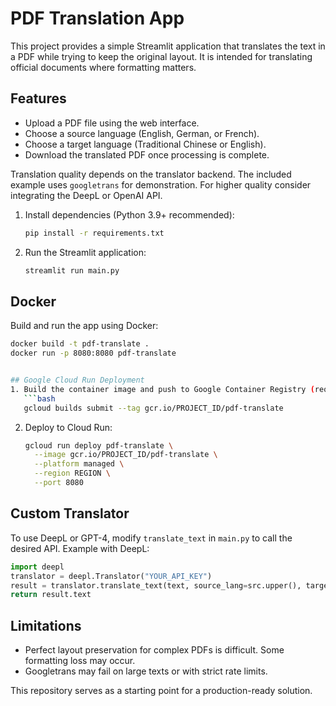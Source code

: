 # PDF Translation App

This project provides a simple Streamlit application that translates the text in a PDF while trying to keep the original layout. It is intended for translating official documents where formatting matters.

## Features
- Upload a PDF file using the web interface.
- Choose a source language (English, German, or French).
- Choose a target language (Traditional Chinese or English).
- Download the translated PDF once processing is complete.

Translation quality depends on the translator backend. The included example uses `googletrans` for demonstration. For higher quality consider integrating the DeepL or OpenAI API.


1. Install dependencies (Python 3.9+ recommended):
   ```bash
   pip install -r requirements.txt
   ```
2. Run the Streamlit application:
   ```bash
   streamlit run main.py
   ```

## Docker
Build and run the app using Docker:
```bash
docker build -t pdf-translate .
docker run -p 8080:8080 pdf-translate


## Google Cloud Run Deployment
1. Build the container image and push to Google Container Registry (requires gcloud):
   ```bash
   gcloud builds submit --tag gcr.io/PROJECT_ID/pdf-translate
   ```
2. Deploy to Cloud Run:
   ```bash
   gcloud run deploy pdf-translate \
     --image gcr.io/PROJECT_ID/pdf-translate \
     --platform managed \
     --region REGION \
     --port 8080
   ```

## Custom Translator
To use DeepL or GPT-4, modify `translate_text` in `main.py` to call the desired API. Example with DeepL:
```python
import deepl
translator = deepl.Translator("YOUR_API_KEY")
result = translator.translate_text(text, source_lang=src.upper(), target_lang=dest.upper())
return result.text
```

## Limitations
- Perfect layout preservation for complex PDFs is difficult. Some formatting loss may occur.
- Googletrans may fail on large texts or with strict rate limits.

This repository serves as a starting point for a production-ready solution.
